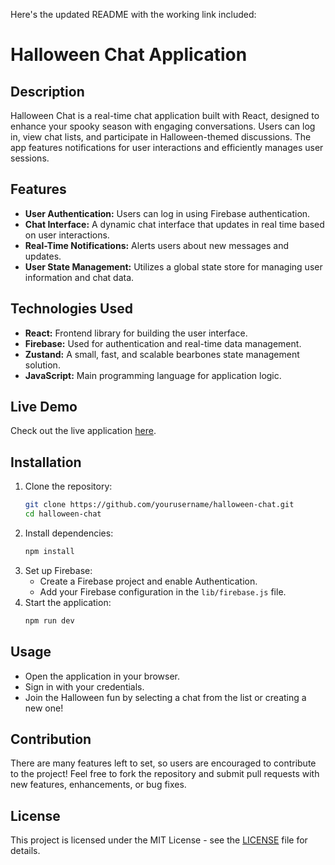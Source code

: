 Here's the updated README with the working link included:

# Halloween Chat Application

## Description
Halloween Chat is a real-time chat application built with React, designed to enhance your spooky season with engaging conversations. Users can log in, view chat lists, and participate in Halloween-themed discussions. The app features notifications for user interactions and efficiently manages user sessions.

## Features
- **User Authentication:** Users can log in using Firebase authentication.
- **Chat Interface:** A dynamic chat interface that updates in real time based on user interactions.
- **Real-Time Notifications:** Alerts users about new messages and updates.
- **User State Management:** Utilizes a global state store for managing user information and chat data.

## Technologies Used
- **React:** Frontend library for building the user interface.
- **Firebase:** Used for authentication and real-time data management.
- **Zustand:** A small, fast, and scalable bearbones state management solution.
- **JavaScript:** Main programming language for application logic.

## Live Demo
Check out the live application [here](https://halloween-chat.netlify.app/).

## Installation
1. Clone the repository:
   ```bash
   git clone https://github.com/yourusername/halloween-chat.git
   cd halloween-chat
   ```
2. Install dependencies:
   ```bash
   npm install
   ```
3. Set up Firebase:
   - Create a Firebase project and enable Authentication.
   - Add your Firebase configuration in the `lib/firebase.js` file.
4. Start the application:
   ```bash
   npm run dev
   ```

## Usage
- Open the application in your browser.
- Sign in with your credentials.
- Join the Halloween fun by selecting a chat from the list or creating a new one!

## Contribution
There are many features left to set, so users are encouraged to contribute to the project! Feel free to fork the repository and submit pull requests with new features, enhancements, or bug fixes.

## License
This project is licensed under the MIT License - see the [LICENSE](LICENSE) file for details.
